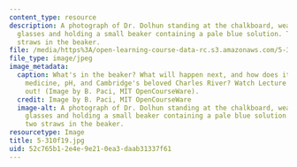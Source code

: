 ```yaml
---
content_type: resource
description: A photograph of Dr. Dolhun standing at the chalkboard, wearing safety
  glasses and holding a small beaker containing a pale blue solution. There are two
  straws in the beaker.
file: /media/https%3A/open-learning-course-data-rc.s3.amazonaws.com/5-310-laboratory-chemistry-fall-2019/52c765b12e4e9e210ea3daab31337f61_5-310f19.jpg
file_type: image/jpeg
image_metadata:
  caption: What's in the beaker? What will happen next, and how does it relate to
    medicine, pH, and Cambridge's beloved Charles River? Watch Lecture 6 and find
    out! (Image by B. Paci, MIT OpenCourseWare).
  credit: Image by B. Paci, MIT OpenCourseWare
  image-alt: A photograph of Dr. Dolhun standing at the chalkboard, wearing safety
    glasses and holding a small beaker containing a pale blue solution. There are
    two straws in the beaker.
resourcetype: Image
title: 5-310f19.jpg
uid: 52c765b1-2e4e-9e21-0ea3-daab31337f61
---
```

